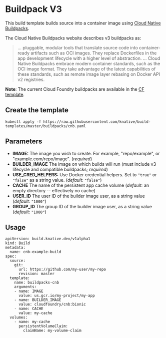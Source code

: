 # Buildpack V3

This build template builds source into a container image using [Cloud Native Buildpacks](https://buildpacks.io).

The Cloud Native Buildpacks website describes v3 buildpacks as:

> ... pluggable, modular tools that translate source code into container-ready artifacts
> such as OCI images. They replace Dockerfiles in the app development lifecycle with a higher level
> of abstraction. ...  Cloud Native Buildpacks embrace modern container standards, such as the OCI
> image format. They take advantage of the latest capabilities of these standards, such as remote
> image layer rebasing on Docker API v2 registries.

**Note**: The current Cloud Foundry buildpacks are available in the [CF template](README-CF.md).

## Create the template

```
kubectl apply -f https://raw.githubusercontent.com/knative/build-templates/master/buildpacks/cnb.yaml
```

## Parameters

* **IMAGE:** The image you wish to create. For example, "repo/example", or "example.com/repo/image". (_required_)
* **BUILDER_IMAGE** The image on which builds will run (must include v3 lifecycle and compatible buildpacks; _required_)
* **USE_CRED_HELPERS:** Use Docker credential helpers. Set to `"true"` or `"false"` as a string value. (_default:_ `"false"`)
* **CACHE** The name of the persistent app cache volume (_default:_ an empty directory -- effectively no cache)
* **USER_ID** The user ID of the builder image user, as a string value (_default:_ `"1000"`)
* **GROUP_ID** The group ID of the builder image user, as a string value (_default:_ `"1000"`)

## Usage

```
apiVersion: build.knative.dev/v1alpha1
kind: Build
metadata:
  name: cnb-example-build
spec:
  source:
    git:
      url: https://github.com/my-user/my-repo
      revision: master
  template:
    name: buildpacks-cnb
    arguments:
    - name: IMAGE
      value: us.gcr.io/my-project/my-app
    - name: BUILDER_IMAGE
      value: cloudfoundry/cnb:bionic
    - name: CACHE
      value: my-cache
  volumes:
    - name: my-cache
      persistentVolumeClaim:
        claimName: my-volume-claim
```
